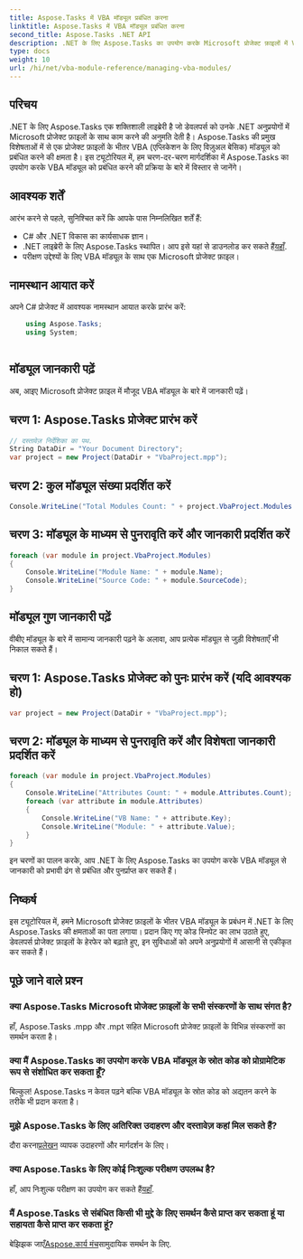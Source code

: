 ```yaml
---
title: Aspose.Tasks में VBA मॉड्यूल प्रबंधित करना
linktitle: Aspose.Tasks में VBA मॉड्यूल प्रबंधित करना
second_title: Aspose.Tasks .NET API
description: .NET के लिए Aspose.Tasks का उपयोग करके Microsoft प्रोजेक्ट फ़ाइलों में VBA मॉड्यूल को आसानी से प्रबंधित करें। चरण-दर-चरण मार्गदर्शन का अन्वेषण करें और अपने विकास कार्यप्रवाह को बढ़ाएं।
type: docs
weight: 10
url: /hi/net/vba-module-reference/managing-vba-modules/
---
```

## परिचय
.NET के लिए Aspose.Tasks एक शक्तिशाली लाइब्रेरी है जो डेवलपर्स को उनके .NET अनुप्रयोगों में Microsoft प्रोजेक्ट फ़ाइलों के साथ काम करने की अनुमति देती है। Aspose.Tasks की प्रमुख विशेषताओं में से एक प्रोजेक्ट फ़ाइलों के भीतर VBA (एप्लिकेशन के लिए विज़ुअल बेसिक) मॉड्यूल को प्रबंधित करने की क्षमता है। इस ट्यूटोरियल में, हम चरण-दर-चरण मार्गदर्शिका में Aspose.Tasks का उपयोग करके VBA मॉड्यूल को प्रबंधित करने की प्रक्रिया के बारे में विस्तार से जानेंगे।
## आवश्यक शर्तें
आरंभ करने से पहले, सुनिश्चित करें कि आपके पास निम्नलिखित शर्तें हैं:
- C# और .NET विकास का कार्यसाधक ज्ञान।
-  .NET लाइब्रेरी के लिए Aspose.Tasks स्थापित। आप इसे यहां से डाउनलोड कर सकते हैं[यहाँ](https://releases.aspose.com/tasks/net/).
- परीक्षण उद्देश्यों के लिए VBA मॉड्यूल के साथ एक Microsoft प्रोजेक्ट फ़ाइल।
## नामस्थान आयात करें
अपने C# प्रोजेक्ट में आवश्यक नामस्थान आयात करके प्रारंभ करें:
```csharp
    using Aspose.Tasks;
    using System;
    
```
## मॉड्यूल जानकारी पढ़ें
अब, आइए Microsoft प्रोजेक्ट फ़ाइल में मौजूद VBA मॉड्यूल के बारे में जानकारी पढ़ें।
## चरण 1: Aspose.Tasks प्रोजेक्ट प्रारंभ करें
```csharp
// दस्तावेज़ निर्देशिका का पथ.
String DataDir = "Your Document Directory";
var project = new Project(DataDir + "VbaProject.mpp");
```
## चरण 2: कुल मॉड्यूल संख्या प्रदर्शित करें
```csharp
Console.WriteLine("Total Modules Count: " + project.VbaProject.Modules.Count);
```
## चरण 3: मॉड्यूल के माध्यम से पुनरावृति करें और जानकारी प्रदर्शित करें
```csharp
foreach (var module in project.VbaProject.Modules)
{
    Console.WriteLine("Module Name: " + module.Name);
    Console.WriteLine("Source Code: " + module.SourceCode);
}
```
## मॉड्यूल गुण जानकारी पढ़ें
वीबीए मॉड्यूल के बारे में सामान्य जानकारी पढ़ने के अलावा, आप प्रत्येक मॉड्यूल से जुड़ी विशेषताएँ भी निकाल सकते हैं।
## चरण 1: Aspose.Tasks प्रोजेक्ट को पुनः प्रारंभ करें (यदि आवश्यक हो)
```csharp
var project = new Project(DataDir + "VbaProject.mpp");
```
## चरण 2: मॉड्यूल के माध्यम से पुनरावृति करें और विशेषता जानकारी प्रदर्शित करें
```csharp
foreach (var module in project.VbaProject.Modules)
{
    Console.WriteLine("Attributes Count: " + module.Attributes.Count);
    foreach (var attribute in module.Attributes)
    {
        Console.WriteLine("VB Name: " + attribute.Key);
        Console.WriteLine("Module: " + attribute.Value);
    }
}
```
इन चरणों का पालन करके, आप .NET के लिए Aspose.Tasks का उपयोग करके VBA मॉड्यूल से जानकारी को प्रभावी ढंग से प्रबंधित और पुनर्प्राप्त कर सकते हैं।
## निष्कर्ष
इस ट्यूटोरियल में, हमने Microsoft प्रोजेक्ट फ़ाइलों के भीतर VBA मॉड्यूल के प्रबंधन में .NET के लिए Aspose.Tasks की क्षमताओं का पता लगाया। प्रदान किए गए कोड स्निपेट का लाभ उठाते हुए, डेवलपर्स प्रोजेक्ट फ़ाइलों के हेरफेर को बढ़ाते हुए, इन सुविधाओं को अपने अनुप्रयोगों में आसानी से एकीकृत कर सकते हैं।

## पूछे जाने वाले प्रश्न
### क्या Aspose.Tasks Microsoft प्रोजेक्ट फ़ाइलों के सभी संस्करणों के साथ संगत है?
हाँ, Aspose.Tasks .mpp और .mpt सहित Microsoft प्रोजेक्ट फ़ाइलों के विभिन्न संस्करणों का समर्थन करता है।
### क्या मैं Aspose.Tasks का उपयोग करके VBA मॉड्यूल के स्रोत कोड को प्रोग्रामेटिक रूप से संशोधित कर सकता हूँ?
बिल्कुल! Aspose.Tasks न केवल पढ़ने बल्कि VBA मॉड्यूल के स्रोत कोड को अद्यतन करने के तरीके भी प्रदान करता है।
### मुझे Aspose.Tasks के लिए अतिरिक्त उदाहरण और दस्तावेज़ कहां मिल सकते हैं?
 दौरा करना[प्रलेखन](https://reference.aspose.com/tasks/net/) व्यापक उदाहरणों और मार्गदर्शन के लिए।
### क्या Aspose.Tasks के लिए कोई निःशुल्क परीक्षण उपलब्ध है?
 हाँ, आप निःशुल्क परीक्षण का उपयोग कर सकते हैं[यहाँ](https://releases.aspose.com/).
### मैं Aspose.Tasks से संबंधित किसी भी मुद्दे के लिए समर्थन कैसे प्राप्त कर सकता हूं या सहायता कैसे प्राप्त कर सकता हूं?
 बेझिझक जाएँ[Aspose.कार्य मंच](https://forum.aspose.com/c/tasks/15)सामुदायिक समर्थन के लिए.